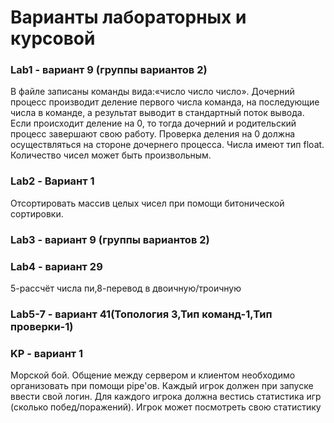 # Варианты лабораторных и курсовой

### Lab1 - вариант 9 (группы вариантов 2)

В файле записаны команды вида:«число число число<endline>». Дочерний процесс производит деление первого числа команда, на последующие числа в команде, а результат выводит в стандартный поток вывода. Если происходит деление на 0, то тогда дочерний и родительский процесс завершают свою работу. Проверка деления на 0 должна осуществляться на стороне дочернего процесса. Числа имеют тип float. Количество чисел может быть произвольным.

### Lab2 - Вариант 1
Отсортировать массив целых чисел при помощи битонической сортировки.
### Lab3 - вариант 9 (группы вариантов 2)
### Lab4 - вариант 29 
5-рассчёт числа пи,8-перевод в двоичную/троичную
### Lab5-7 - вариант 41(Топология 3,Тип команд-1,Тип проверки-1)
### KP - вариант 1
Морской бой. Общение между сервером и клиентом необходимо организовать при помощи pipe'ов. Каждый игрок должен при запуске ввести свой логин. Для каждого игрока должна вестись статистика игр (сколько побед/поражений). Игрок может посмотреть свою статистику
